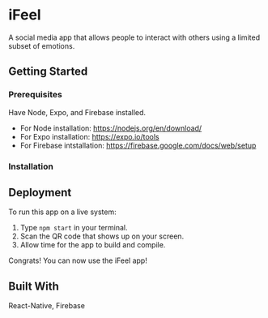 # iFeel

A social media app that allows people to interact with others using a limited subset of emotions.

## Getting Started


### Prerequisites

Have Node, Expo, and Firebase installed.
- For Node installation: <https://nodejs.org/en/download/>
- For Expo installation: <https://expo.io/tools>
- For Firebase intstallation: <https://firebase.google.com/docs/web/setup>

### Installation

## Deployment

To run this app on a live system:
1. Type `npm start` in your terminal.
2. Scan the QR code that shows up on your screen.
3. Allow time for the app to build and compile.

Congrats! You can now use the iFeel app!

## Built With

React-Native, Firebase
